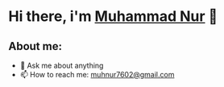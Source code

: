 # Hi there, i'm [Muhammad Nur](https://www.instagram.com/el.noor7/) 👋
## About me:
- 💬 Ask me about anything
- 📫 How to reach me: muhnur7602@gmail.com
